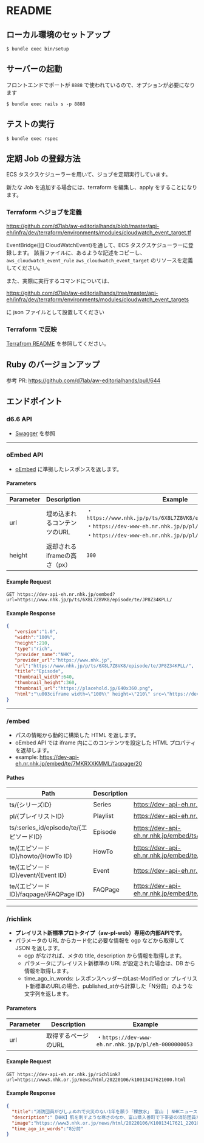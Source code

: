 # README

## ローカル環境のセットアップ

```
$ bundle exec bin/setup
```

## サーバーの起動

フロントエンドでポートが `8888` で使われているので、オプションが必要になります

```
$ bundle exec rails s -p 8888
```

## テストの実行

```
$ bundle exec rspec
```

## 定期 Job の登録方法

ECS タスクスケジューラーを用いて、ジョブを定期実行しています。

新たな Job を追加する場合には、terraform を編集し、apply をすることになります。

### Terraform へジョブを定義

https://github.com/d7lab/aw-editorialhands/blob/master/api-eh/infra/dev/terraform/environments/modules/cloudwatch_event_target.tf

EventBridge(旧 CloudWatchEvent)を通して、ECS タスクスケジューラーに登録します。
該当ファイルに、あるような記述をコピーし、 `aws_cloudwatch_event_rule` `aws_cloudwatch_event_target` のリソースを定義してください。

また、実際に実行するコマンドについては、

https://github.com/d7lab/aw-editorialhands/tree/master/api-eh/infra/dev/terraform/environments/modules/cloudwatch_event_targets

に json ファイルとして設置してください

### Terraform で反映

[Terrafrom README](https://github.com/d7lab/aw-editorialhands/blob/master/api-eh/infra/dev/terraform/README.md) を参照してください。

## Ruby のバージョンアップ

参考 PR: https://github.com/d7lab/aw-editorialhands/pull/644

## エンドポイント

### d6.6 API

- [Swagger](https://developer.nr.nhk.jp/api_doc/index.html?urls.primaryName=d6.6%20API) を参照

-----

### oEmbed API

- [oEmbed](https://oembed.com/) に準拠したレスポンスを返します。

#### Parameters
| Parameter | Description                  | Example                                                      |
| --------- | ---------------------------- | ------------------------------------------------------------ |
| url       | 埋め込まれるコンテンツのURL  | ・`https://www.nhk.jp/p/ts/6X8L7Z8VK8/episode/te/JP8Z34KPLL/`<br />・`https://dev-www-eh.nr.nhk.jp/p/pl/eh-0000000053`<br />・`https://dev-www-eh.nr.nhk.jp/p/pl/ts-WV5PLY8R43` |
| height    | 返却されるiframeの高さ（px） | `300`                                                        |

#### Example Request
```example
GET https://dev-api-eh.nr.nhk.jp/oembed?url=https://www.nhk.jp/p/ts/6X8L7Z8VK8/episode/te/JP8Z34KPLL/
```

#### Example Response
```json
{
   "version":"1.0",
   "width":"100%",
   "height":210,
   "type":"rich",
   "provider_name":"NHK",
   "provider_url":"https://www.nhk.jp",
   "url":"https://www.nhk.jp/p/ts/6X8L7Z8VK8/episode/te/JP8Z34KPLL/",
   "title":"Episode",
   "thumbnail_width":640,
   "thumbnail_height":360,
   "thumbnail_url":"https://placehold.jp/640x360.png",
   "html":"\u003ciframe width=\"100%\" height=\"210\" src=\"https://dev-api-eh.nr.nhk.jp/embed/ts/6X8L7Z8VK8/episode/te/JP8Z34KPLL\" style=\"border: 0;\"\u003e\u003c/iframe\u003e"
}
```

-----

### /embed

- パスの情報から動的に構築した HTML を返します。
- oEmbed API では iframe 内にこのコンテンツを設定した HTML プロパティを返却します。
- example: https://dev-api-eh.nr.nhk.jp/embed/te/7MKRXXKMML/faqpage/20

#### Pathes
| Path                                    | Description | Example                                                      |
| --------------------------------------- | ----------- | ------------------------------------------------------------ |
| ts/{シリーズID}                         | Series      | https://dev-api-eh.nr.nhk.jp/embed/ts/6X8L7Z8VK8/            |
| pl/{プレイリストID}                     | Playlist    | https://dev-api-eh.nr.nhk.jp/embed/pl/eh-0000000053/         |
| ts/:series_id/episode/te/{エピソードID} | Episode     | https://dev-api-eh.nr.nhk.jp/embed/ts/6X8L7Z8VK8/episode/te/5LRX21QQJM/ |
| te/{エピソードID}/howto/{HowTo ID}      | HowTo       | https://dev-api-eh.nr.nhk.jp/embed/te/G73XYP4QNL/howto/61    |
| te/{エピソードID}/event/{Event ID}      | Event       | https://dev-api-eh.nr.nhk.jp/embed/te/7MKRXXKMML/event/1     |
| te/{エピソードID}/faqpage/{FAQPage ID}  | FAQPage     | https://dev-api-eh.nr.nhk.jp/embed/te/7MKRXXKMML/faqpage/20  |

-----

### /richlink

- **プレイリスト新標準プロトタイプ（aw-pl-web）専用の内部APIです。**
- パラメータの URL からカード化に必要な情報を ogp などから取得して JSON を返します。
  - ogp がなければ、メタの title, description から情報を取得します。
  - パラメータにプレイリスト新標準の URL が設定された場合は、DB から情報を取得します。
  - time_ago_in_words: レスポンスヘッダーのLast-Modified or プレイリスト新標準のURLの場合、published_atから計算した「N分前」のような文字列を返します。

#### Parameters
| Parameter | Description                  | Example                                                      |
| --------- | ---------------------------- | ------------------------------------------------------------ |
| url       | 取得するページのURL  | ・`https://dev-www-eh.nr.nhk.jp/p/pl/eh-0000000053` |

#### Example Request
```
GET https://dev-api-eh.nr.nhk.jp/richlink?url=https://www3.nhk.or.jp/news/html/20220106/k10013417621000.html
```

#### Example Response
```json
{ 
  "title":"消防団員がびしょぬれで火災のない1年を願う「裸放水」 富山 | NHKニュース",
  "description":"【NHK】肌を刺すような寒さのなか、富山県入善町で下帯姿の消防団員たちが、びしょぬれになりながら火災のない1年を願う、恒例の「裸放…",
  "image":"https://www3.nhk.or.jp/news/html/20220106/K10013417621_2201061505_2201061510_01_03.jpg",
  "time_ago_in_words":"8分前"
}
```
